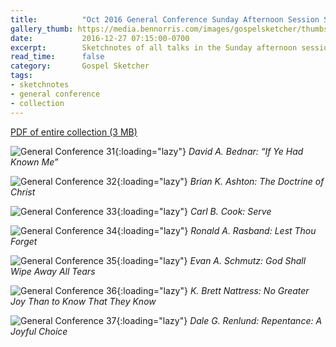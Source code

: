 ```yaml
---
title:          "Oct 2016 General Conference Sunday Afternoon Session Sketchnotes"
gallery_thumb: https://media.bennorris.com/images/gospelsketcher/thumbs/oct-16-5-bednar.jpg
date:           2016-12-27 07:15:00-0700
excerpt:        Sketchnotes of all talks in the Sunday afternoon session from Oct 2016 LDS General Conference
read_time:      false
category:       Gospel Sketcher
tags:
- sketchnotes
- general conference
- collection
---
```


[PDF of entire collection (3 MB)](https://media.bennorris.com/images/gospelsketcher/general-conference/oct-2016/oct-2016-general-conference-06-sun-afternoon-sketchnotes.pdf)

![General Conference 31](https://media.bennorris.com/images/gospelsketcher/general-conference/oct-2016/oct-16-5-bednar.jpg){:loading="lazy"}
_David A. Bednar: “If Ye Had Known Me”_

![General Conference 32](https://media.bennorris.com/images/gospelsketcher/general-conference/oct-2016/oct-16-5-ashton.jpg){:loading="lazy"}
_Brian K. Ashton: The Doctrine of Christ_

![General Conference 33](https://media.bennorris.com/images/gospelsketcher/general-conference/oct-2016/oct-16-5-cook.jpg){:loading="lazy"}
_Carl B. Cook: Serve_

![General Conference 34](https://media.bennorris.com/images/gospelsketcher/general-conference/oct-2016/oct-16-5-rasband.jpg){:loading="lazy"}
_Ronald A. Rasband: Lest Thou Forget_

![General Conference 35](https://media.bennorris.com/images/gospelsketcher/general-conference/oct-2016/oct-16-5-schmutz.jpg){:loading="lazy"}
_Evan A. Schmutz: God Shall Wipe Away All Tears_

![General Conference 36](https://media.bennorris.com/images/gospelsketcher/general-conference/oct-2016/oct-16-5-nattress.jpg){:loading="lazy"}
_K. Brett Nattress: No Greater Joy Than to Know That They Know_

![General Conference 37](https://media.bennorris.com/images/gospelsketcher/general-conference/oct-2016/oct-16-5-renlund.jpg){:loading="lazy"}
_Dale G. Renlund: Repentance: A Joyful Choice_
